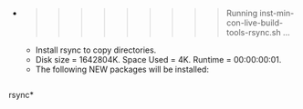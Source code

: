 * >>>>>>>>> Running inst-min-con-live-build-tools-rsync.sh ...
  * Install rsync to copy directories.
  * Disk size = 1642804K. Space Used = 4K. Runtime = 00:00:00:01.
  * The following NEW packages will be installed:
  ```bash
rsync*
  ```
